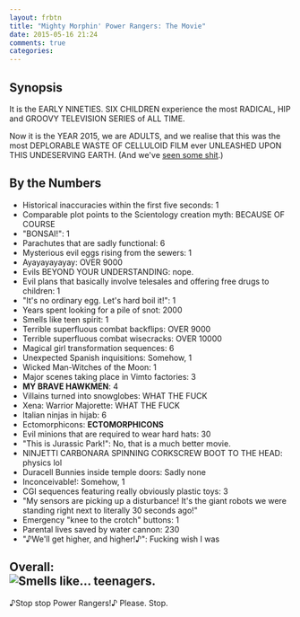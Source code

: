 ```yaml
---
layout: frbtn
title: "Mighty Morphin' Power Rangers: The Movie"
date: 2015-05-16 21:24
comments: true
categories: 
---
```


## Synopsis

It is the EARLY NINETIES. SIX CHILDREN experience the most RADICAL, HIP and GROOVY TELEVISION SERIES of ALL TIME.

Now it is the YEAR 2015, we are ADULTS, and we realise that this was the most DEPLORABLE WASTE OF CELLULOID FILM ever UNLEASHED UPON THIS UNDESERVING EARTH. (And we've [seen some shit](../camp-rock/).)

## By the Numbers

* Historical inaccuracies within the first five seconds: 1
* Comparable plot points to the Scientology creation myth: BECAUSE OF COURSE
* "BONSAI!": 1
* Parachutes that are sadly functional: 6
* Mysterious evil eggs rising from the sewers: 1
* Ayayayayayay: OVER 9000
* Evils BEYOND YOUR UNDERSTANDING: nope.
* Evil plans that basically involve telesales and offering free drugs to children: 1
* "It's no ordinary egg. Let's hard boil it!": 1
* Years spent looking for a pile of snot: 2000
* Smells like teen spirit: 1
* Terrible superfluous combat backflips: OVER 9000
* Terrible superfluous combat wisecracks: OVER 10000
* Magical girl transformation sequences: 6
* Unexpected Spanish inquisitions: Somehow, 1
* Wicked Man-Witches of the Moon: 1
* Major scenes taking place in Vimto factories: 3
* **MY BRAVE HAWKMEN**: 4
* Villains turned into snowglobes: WHAT THE FUCK
* Xena: Warrior Majorette: WHAT THE FUCK
* Italian ninjas in hijab: 6
* Ectomorphicons: **ECTOMORPHICONS**
* Evil minions that are required to wear hard hats: 30
* "This is Jurassic Park!": No, that is a much better movie.
* NINJETTI CARBONARA SPINNING CORKSCREW BOOT TO THE HEAD: physics lol
* Duracell Bunnies inside temple doors: Sadly none
* Inconceivable!: Somehow, 1
* CGI sequences featuring really obviously plastic toys: 3
* "My sensors are picking up a disturbance! It's the giant robots we were standing right next to literally 30 seconds ago!"
* Emergency "knee to the crotch" buttons: 1
* Parental lives saved by water cannon: 230
* "&#9834;We'll get higher, and higher!&#9834;": Fucking wish I was

## Overall: <br/>![Smells like... teenagers.](//files.ianrenton.com/sites/filmreviews/ooze.jpg)

&#9834;Stop stop Power Rangers!&#9834; Please. Stop.
